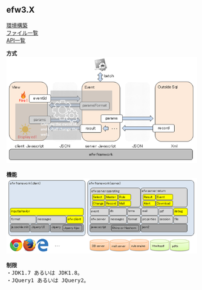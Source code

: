 <H2>efw3.X</H2>
<a href="help/日本語/step_by_step.md">環境構築</a><br>
<a href="help/日本語/file_list.md">ファイル一覧</a><br>
<a href="help/日本語/api_list.md">API一覧</a><br>
<pre>
<b>方式</b>
<img src="./help/veslayers.png"><br>
<b>機能</b>
<img src="./help/framework.png"><br>
<b>制限</b>
・JDK1.7 あるいは JDK1.8。
・JQuery1 あるいは JQuery2。
</pre>
